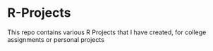 # R-Projects
This repo contains various R Projects that I have created, for college assignments or personal projects
